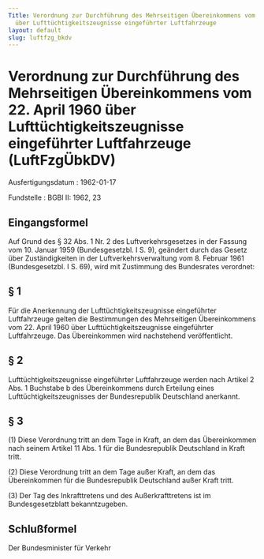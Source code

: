 ```yaml
---
Title: Verordnung zur Durchführung des Mehrseitigen Übereinkommens vom 22. April 1960
  über Lufttüchtigkeitszeugnisse eingeführter Luftfahrzeuge
layout: default
slug: luftfzg_bkdv
---
```


# Verordnung zur Durchführung des Mehrseitigen Übereinkommens vom 22. April 1960 über Lufttüchtigkeitszeugnisse eingeführter Luftfahrzeuge (LuftFzgÜbkDV)

Ausfertigungsdatum
:   1962-01-17

Fundstelle
:   BGBl II: 1962, 23



## Eingangsformel

Auf Grund des § 32 Abs. 1 Nr. 2 des Luftverkehrsgesetzes in der
Fassung vom 10. Januar 1959 (Bundesgesetzbl. I S. 9), geändert durch
das Gesetz über Zuständigkeiten in der Luftverkehrsverwaltung vom 8.
Februar 1961 (Bundesgesetzbl. I S. 69), wird mit Zustimmung des
Bundesrates verordnet:


## § 1

Für die Anerkennung der Lufttüchtigkeitszeugnisse eingeführter
Luftfahrzeuge gelten die Bestimmungen des Mehrseitigen Übereinkommens
vom 22. April 1960 über Lufttüchtigkeitszeugnisse eingeführter
Luftfahrzeuge. Das Übereinkommen wird nachstehend veröffentlicht.


## § 2

Lufttüchtigkeitszeugnisse eingeführter Luftfahrzeuge werden nach
Artikel 2 Abs. 1 Buchstabe b des Übereinkommens durch Erteilung eines
Lufttüchtigkeitszeugnisses der Bundesrepublik Deutschland anerkannt.


## § 3

(1) Diese Verordnung tritt an dem Tage in Kraft, an dem das
Übereinkommen nach seinem Artikel 11 Abs. 1 für die Bundesrepublik
Deutschland in Kraft tritt.

(2) Diese Verordnung tritt an dem Tage außer Kraft, an dem das
Übereinkommen für die Bundesrepublik Deutschland außer Kraft tritt.

(3) Der Tag des Inkrafttretens und des Außerkrafttretens ist im
Bundesgesetzblatt bekanntzugeben.


## Schlußformel

Der Bundesminister für Verkehr

